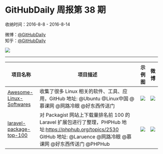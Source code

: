 # GitHubDaily 周报第 38 期

收纳时间：2016-8-8 - 2016-8-14

微博：[@GitHubDaily](https://weibo.com/GitHubDaily)    
知乎：[@GitHubDaily](https://www.zhihu.com/people/githubdaily)

![](https://raw.githubusercontent.com/GitHubDaily/GitHubDaily/master/assets/weixin.png)

---

项目名称 | 项目描述 | 示例图 | 微博
--- | --- | --- | ---
[Awesome-Linux-Softwares](status.github_url) | 收集了很多 Linux 相关的软件、工具、应用，GitHub 地址: @Ubuntu @Linux中国 @慕课网 @网路冷眼 @好东西传送门 | ![](http://ww1.sinaimg.cn/large/006fiYtfjw1f6r7wrapqjj31h82a4wu8.jpg) | [![](https://raw.githubusercontent.com/GitHubDaily/GitHubDaily/master/assets/sina_logo.png)](https://weibo.com/5722964389/E3fpT9SQE)
[laravel-package-top-100](status.github_url) | 对 Packagist 网站上下载量排名前 100 的 Laravel 扩展包进行了整理，PHPHub 地址:https://phphub.org/topics/2530 GitHub 地址: @Laruence @网路冷眼 @慕课网 @好东西传送门 @PHPHub | ![](http://ww2.sinaimg.cn/large/006fiYtfjw1f6oeadujw1j31ek7vmqv6.jpg) | [![](https://raw.githubusercontent.com/GitHubDaily/GitHubDaily/master/assets/sina_logo.png)](https://weibo.com/5722964389/E2SoZbeAv)
